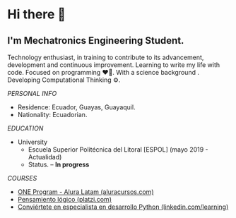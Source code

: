 # Hi there 👋

## **I'm Mechatronics Engineering Student.**

Technology enthusiast, in training to contribute to its advancement, development and continuous improvement. Learning to write my life with code. Focused on programming ❤️‍🔥. With a science background . Developing Computational Thinking ⚙️.

*PERSONAL INFO*
* Residence: Ecuador, Guayas, Guayaquil.
* Nationality: Ecuadorian.

*EDUCATION*
* University
    * Escuela Superior Politécnica del Litoral [ESPOL]
    (mayo 2019 - Actualidad)
    * Status. – **In progress**

*COURSES*
* [ONE Program - Alura Latam (aluracursos.com)](https://app.aluracursos.com/user/r4vc31/fullCertificate/fda4615e9cc318308e663ca7825067cf)
* [Pensamiento lógico (platzi.com)](https://platzi.com/p/The_R-paradox/ruta/8860-pensamiento-logico-data/diploma/detalle/)
* [Conviértete en especialista en desarrollo Python (linkedin.com/learning)](https://www.linkedin.com/learning/certificates/d73ee04227dcd712017acbf5a60e7cb51741a4d3e10bb5f1eb1016f020e9fffb?u=92964874)



<!--
**r4vc31/r4vc31** is a ✨ _special_ ✨ repository because its `README.md` (this file) appears on your GitHub profile.

Here are some ideas to get you started:

- 🔭 I’m currently working on ...
- 🌱 I’m currently learning ...
- 👯 I’m looking to collaborate on ...
- 🤔 I’m looking for help with ...
- 💬 Ask me about ...
- 📫 How to reach me: ...
- 😄 Pronouns: ...
- ⚡ Fun fact: ...
-->
